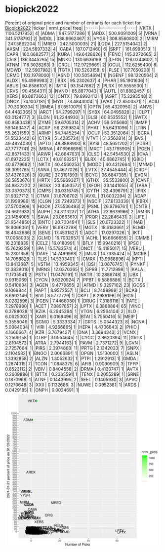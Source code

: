 # biopick2022
Percent of original price and number of entrants for each ticket for [Biopick2022](https://twitter.com/hashtag/Biopick2022)
|ticker |   nrml_price| freq|
|:------|------------:|----:|
|VKTX   | 1106.5217952|    4|
|ADMA   |  947.5177286|    1|
|ARDX   |  500.9091009|    5|
|VRNA   |  341.5178792|    2|
|MDGL   |  338.9662467|    3|
|VYGR   |  308.8560800|    2|
|MIRM   |  247.5862204|    1|
|MREO   |  242.5000035|   21|
|LQDA   |  227.5154042|    2|
|AXSM   |  224.5897332|    4|
|CABA   |  187.0712460|    6|
|SRPT   |  161.6990513|    1|
|CAPR   |  160.0682577|    2|
|KURA   |  149.6428626|    1|
|FENC   |  145.2272665|    2|
|CRIS   |  136.3445265|   15|
|MNKD   |  130.6636199|    1|
|LEGN   |  126.0244602|    1|
|ATNM   |  118.3028263|    3|
|CRDL   |  112.9729669|    2|
|OCUL   |  112.6255400|    8|
|MDWD   |  112.5907982|    1|
|TGTX   |  110.5263158|    9|
|PLSE   |  107.7650208|    1|
|CRMD   |  102.1978000|    1|
|ASND   |  100.5054694|    1|
|NGENF  |   98.1220564|    2|
|ALDX   |   95.4999983|    2|
|IBRX   |   95.2302637|    4|
|PHAR   |   95.1901636|    1|
|ABUS   |   94.8586107|    8|
|IMTX   |   93.1547682|    2|
|PLRX   |   91.5555530|    1|
|CRVS   |   90.4564311|    3|
|NVNO   |   85.8877043|    1|
|AUTL   |   81.8882457|    9|
|XERS   |   80.8873663|   12|
|CNTX   |   79.6992412|    1|
|ASRT   |   75.2293548|    2|
|ONCY   |   74.1007181|    1|
|MYO    |   73.4843004|    1|
|DVAX   |   72.8500371|    1|
|ACIU   |   70.3030334|    1|
|BMEA   |   67.6510079|    1|
|OPTN   |   65.4320950|    2|
|ANVS   |   64.4482365|    3|
|ARCT   |   64.2799297|    1|
|SYBX   |   64.0495828|    2|
|CLPT   |   63.0124777|    3|
|ELDN   |   61.2244930|    3|
|GLSI   |   60.9535552|    1|
|SWTX   |   60.8583438|    1|
|ZYME   |   59.6705314|    2|
|ACHV   |   59.5115680|    1|
|IMMP   |   59.1463437|    4|
|ACXP   |   56.2369824|    1|
|PHAT   |   55.6431096|    1|
|LTRN   |   55.2631559|    3|
|ARMP   |   54.7445254|    1|
|OCUP   |   53.3512064|    3|
|BCRX   |   51.5523442|    6|
|CTXR   |   51.4285724|    1|
|VTVT   |   51.2562814|    3|
|BVS    |   49.4824030|    1|
|APTO   |   48.8888900|    8|
|BYSI   |   48.5651202|    2|
|PDSB   |   47.7777741|   25|
|MRNA   |   47.6966696|    1|
|MXCT   |   43.1795905|    1|
|PGEN   |   42.8571433|    1|
|ARWR   |   42.6847631|    3|
|CLSD   |   42.5454530|    2|
|IOVA   |   41.6972235|    1|
|LCTX   |   40.8163257|    1|
|BLRX   |   40.6862745|    1|
|GBIO   |   40.6779682|    1|
|NKTX   |   40.4560253|    1|
|MODD   |   40.4312664|    1|
|MNMD   |   38.3091765|    1|
|SANA   |   37.4677026|    1|
|LVTX   |   37.4545444|    4|
|CRDF   |   37.4376026|    3|
|QURE   |   37.3191893|    1|
|BCYC   |   36.6847385|    1|
|EVGN   |   36.5853676|    1|
|HRTX   |   35.5969327|    1|
|GTHX   |   35.5533800|    2|
|CANF   |   34.8837220|    2|
|BDSX   |   33.4593572|    1|
|XFOR   |   33.1441055|    3|
|TARA   |   33.0370373|    1|
|CMPS   |   33.0316745|    1|
|CYTH   |   32.4396791|    2|
|IFRX   |   31.9327712|    1|
|CTMX   |   31.8706702|    1|
|AVXL   |   31.6032294|    2|
|ADAP   |   31.1999989|   15|
|CLGN   |   29.7249373|    1|
|NSCIF  |   27.8133339|    1|
|FBRX   |   27.5700909|    1|
|HOOK   |   27.5536493|    2|
|PSNL   |   26.9796761|    1|
|CNTB   |   24.6601933|    1|
|AUPH   |   24.3113237|   17|
|ATHA   |   23.8679966|    2|
|AMRN   |   23.1454005|    1|
|SAVA   |   23.0663610|    7|
|PRQR   |   22.2846431|    3|
|LIFE   |   21.9544850|    2|
|BNTC   |   20.7004941|    1|
|SLS    |   20.0723322|    1|
|INAB   |   18.9066061|    1|
|VERV   |   18.6872798|    1|
|MGTX   |   18.6183661|    2|
|RLMD   |   18.4642686|    3|
|SENS   |   17.4531827|    1|
|ADCT   |   17.0297026|    1|
|IKT    |   17.0068033|    2|
|GLMD   |   16.7032957|    1|
|ACHL   |   16.6666655|    2|
|CMMB   |   16.2318839|    1|
|CELZ   |   16.0180991|    1|
|BFLY   |   15.9940216|    1|
|IPSC   |   15.7629259|    1|
|IPA    |   15.5783574|    4|
|ONCT   |   15.4185017|   15|
|VERU   |   15.2801358|    1|
|DARE   |   14.7499998|    2|
|IMUX   |   14.7335424|    5|
|MCRB   |   14.7058828|    1|
|TLIS   |   14.5303401|    1|
|CMRX   |   13.9968896|    4|
|KPTI   |   13.8413687|    5|
|VSTM   |   13.4959345|    4|
|QSI    |   13.0876745|    1|
|PYNKF  |   12.3839010|    1|
|MRNS   |   12.0370365|    1|
|SPRB   |   11.7712998|    1|
|KALA   |   11.1735541|    2|
|PSTV   |   11.0476191|    1|
|NKTR   |   10.2886748|    3|
|UBX    |    9.9315069|    1|
|CYCN   |    9.6220924|    7|
|PPBT   |    9.5886886|    1|
|BCTX   |    9.5410634|    3|
|AGEN   |    9.4779655|    2|
|AFMD   |    9.3297102|   23|
|GOSS   |    9.1069844|    1|
|RAPT   |    8.9572557|    1|
|BCLI   |    8.7499999|    2|
|BCAB   |    8.6602146|    1|
|BIVI   |    8.5777779|    1|
|CKPT   |    8.2958196|    9|
|EIGR   |    8.0282596|    3|
|FGEN   |    7.4468080|    1|
|DRUG   |    7.3186116|    1|
|FATE   |    7.2978980|    1|
|ACET   |    7.0897657|    2|
|LPTX   |    6.3888884|   65|
|VINC   |    6.3788028|    1|
|KZIA   |    6.2945364|    1|
|VTGN   |    6.2564104|    2|
|XLO    |    6.0625002|    1|
|XAIR   |    6.0169496|    8|
|BTAI   |    5.7550416|    5|
|MEIP   |    5.3558049|    1|
|SGMO   |    5.3333334|    7|
|GRTS   |    5.0544323|    8|
|NCNA   |    5.0084034|    1|
|VIRI   |    4.9266865|    1|
|HEPA   |    4.4736843|    2|
|PHIO   |    4.1666667|    4|
|KZR    |    3.7679427|    1|
|DNA    |    3.3694343|    2|
|VCNX   |    3.2509158|    1|
|GTBP   |    3.0054645|    1|
|CYCC   |    2.8620394|   11|
|GRTX   |    2.8104573|    1|
|ATRA   |    2.7944163|    1|
|PAVM   |    2.7371272|    9|
|LGVN   |    2.7257664|    1|
|PIRS   |    2.3974868|   11|
|PRTG   |    2.1342033|    7|
|SNPX   |    2.1104582|    1|
|BNGO   |    2.0066891|    1|
|OPGN   |    1.5130000|    1|
|ASLN   |    1.3392858|    2|
|ALZN   |    1.3052632|    1|
|PTPI   |    1.2912913|    1|
|GMDA   |    1.2874015|    7|
|TCON   |    1.0848375|    6|
|AFIB   |    0.9090909|    3|
|TFFP   |    0.8523112|    2|
|VBIV   |    0.8404558|    2|
|DRMA   |    0.4130747|    1|
|AVTX   |    0.2609886|    1|
|BTTX   |    0.2365591|    1|
|TENX   |    0.2055289|    1|
|SRNE   |    0.1870968|    1|
|ATNF   |    0.1443995|    2|
|SEEL   |    0.1405930|    3|
|APVO   |    0.1270648|    3|
|XXII   |    0.1132686|    3|
|NUWE   |    0.0952381|    1|
|ARDS   |    0.0429185|    1|
|ONPH   |    0.0024691|    1|
![retvspicks](biopicks.png?raw=true)
